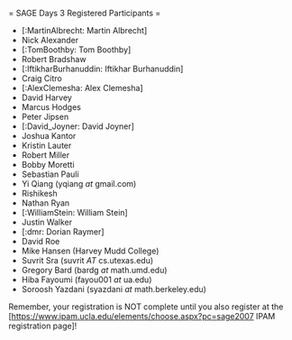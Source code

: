 = SAGE Days 3 Registered Participants =

 * [:MartinAlbrecht: Martin Albrecht]
 * Nick Alexander
 * [:TomBoothby: Tom Boothby] 
 * Robert Bradshaw
 * [:IftikharBurhanuddin: Iftikhar Burhanuddin]  
 * Craig Citro
 * [:AlexClemesha: Alex Clemesha]
 * David Harvey
 * Marcus Hodges
 * Peter Jipsen
 * [:David_Joyner: David Joyner]
 * Joshua Kantor
 * Kristin Lauter
 * Robert Miller
 * Bobby Moretti
 * Sebastian Pauli
 * Yi Qiang (yqiang _at_ gmail.com)
 * Rishikesh
 * Nathan Ryan
 * [:WilliamStein: William Stein]
 * Justin Walker
 * [:dmr: Dorian Raymer]
 * David Roe
 * Mike Hansen (Harvey Mudd College)
 * Suvrit Sra (suvrit _AT_ cs.utexas.edu)
 * Gregory Bard (bardg _at_ math.umd.edu)
 * Hiba Fayoumi (fayou001 _at_ ua.edu) 
 * Soroosh Yazdani (syazdani _at_ math.berkeley.edu)

Remember, your registration is NOT complete until you also register at the 
[https://www.ipam.ucla.edu/elements/choose.aspx?pc=sage2007 IPAM registration page]!
